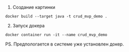 1. Создание картинки
```
docker build --target java -t crud_mvp_demo .
```
2. Запуск докера 
```
docker container run -it --name crud_mvp_demo
```
PS. Предпологается в системе уже установлен докер. 